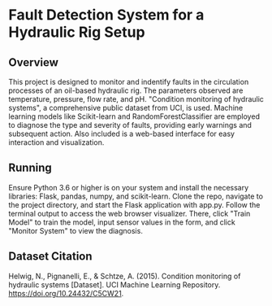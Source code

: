 # Fault Detection System for a Hydraulic Rig Setup

## Overview
This project is designed to monitor and indentify faults in the circulation processes of an oil-based hydraulic rig. The parameters observed are temperature, pressure, flow rate, and pH. "Condition monitoring of hydraulic systems", a comprehensive public dataset from UCI, is used. Machine learning models like Scikit-learn and RandomForestClassifier are employed to diagnose the type and severity of faults, providing early warnings and subsequent action. Also included is a web-based interface for easy interaction and visualization.

## Running
Ensure Python 3.6 or higher is on your system and install the necessary libraries: Flask, pandas, numpy, and scikit-learn. Clone the repo, navigate to the project directory, and start the Flask application with app.py. Follow the terminal output to access the web browser visualizer. There, click "Train Model" to train the model, input sensor values in the form, and click "Monitor System" to view the diagnosis. 

## Dataset Citation
Helwig, N., Pignanelli, E., & Schtze, A. (2015). Condition monitoring of hydraulic systems [Dataset]. UCI Machine Learning Repository. https://doi.org/10.24432/C5CW21.
